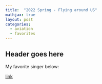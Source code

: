 ```yaml
---
title:  "2022 Spring - Flying around US"
mathjax: true
layout: post
categories: 
  - aviation
  - favorites
---
```

## Header goes here

My favorite singer below:

[link](https://www.youtube.com/channel/UC5NMESRUXEIpoi5GzGiHEDA)
